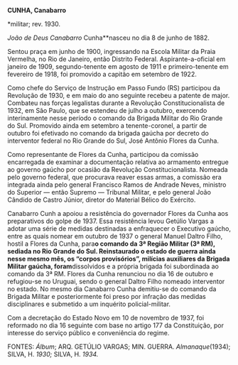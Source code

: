 **CUNHA, Canabarro**

\*militar; rev. 1930.

*João de Deus Canabarro* Cunha**nasceu no dia 8 de junho de 1882.

Sentou praça em junho de 1900, ingressando na Escola Militar da Praia
Vermelha, no Rio de Janeiro, então Distrito Federal. Aspirante-a-oficial
em janeiro de 1909, segundo-tenente em agosto de 1911 e primeiro-tenente
em fevereiro de 1918, foi promovido a capitão em setembro de 1922.

Como chefe do Serviço de Instrução em Passo Fundo (RS) participou da
Revolução de 1930, e em maio do ano seguinte recebeu a patente de major.
Combateu nas forças legalistas durante a Revolução Constitucionalista de
1932, em São Paulo, que se estendeu de julho a outubro, exercendo
interinamente nesse período o comando da Brigada Militar do Rio Grande
do Sul. Promovido ainda em setembro a tenente-coronel, a partir de
outubro foi efetivado no comando da brigada gaúcha por decreto do
interventor federal no Rio Grande do Sul, José Antônio Flores da Cunha.

Como representante de Flores da Cunha, participou da comissão
encarregada de examinar a documentação relativa ao armamento entregue ao
governo gaúcho por ocasião da Revolução Constitucionalista. Nomeada pelo
governo federal, que procurava reaver essas armas, a comissão era
integrada ainda pelo general Francisco Ramos de Andrade Neves, ministro
do Superior — então Supremo — Tribunal Militar, e pelo general João
Cândido de Castro Júnior, diretor do Material Bélico do Exército.

Canabarro Cunh a apoiou a resistência do governador Flores da Cunha aos
preparativos do golpe de 1937. Essa resistência levou Getúlio Vargas a
adotar uma série de medidas destinadas a enfraquecer o Executivo gaúcho,
entre as quais nomear em outubro de 1937 o general Manuel Daltro Filho,
hostil a Flores da Cunha, para****o comando da 3ª Região Militar (3ª
RM), sediada no Rio Grande do Sul. Reinstaurado o estado de guerra ainda
nesse mesmo mês, os “corpos provisórios”, milícias auxiliares da Brigada
Militar gaúcha, foram****dissolvidos e a própria brigada foi subordinada
ao comando da 3ª RM. Flores da Cunha renunciou no dia 16 de outubro e
refugiou-se no Uruguai, sendo o general Daltro Filho nomeado interventor
no estado. No mesmo dia Canabarro Cunha demitiu-se do comando da Brigada
Militar e posteriormente foi preso por infração das medidas
disciplinares e submetido a um inquérito policial-militar.

Com a decretação do Estado Novo em 10 de novembro de 1937, foi reformado
no dia 16 seguinte com base no artigo 177 da Constituição, por interesse
do serviço público e conveniência do regime.

FONTES: *Álbum*; ARQ. GETÚLIO VARGAS; MIN. GUERRA. *Almanaque*(1934);
SILVA, H. *1930;* SILVA, H. *1934.*

 
